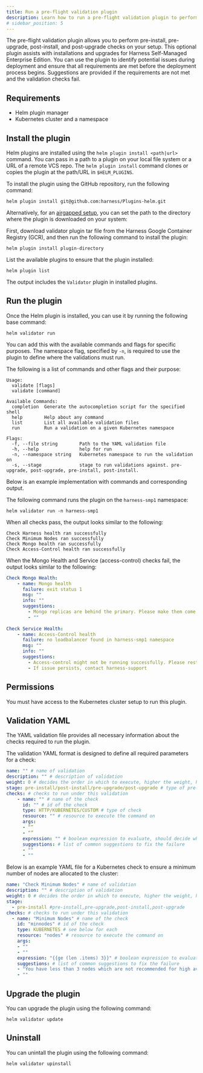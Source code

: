 ```yaml
---
title: Run a pre-flight validation plugin
description: Learn how to run a pre-flight validation plugin to perform pre-install, pre-upgrade, post-install, and post-upgrade checks on your setup. 
# sidebar_position: 5
---
```


The pre-flight validation plugin allows you to perform pre-install, pre-upgrade, post-install, and post-upgrade checks on your setup. This optional plugin assists with installations and upgrades for Harness Self-Managed Enterprise Edition. You can use the plugin to identify potential issues during deployment and ensure that all requirements are met before the deployment process begins. Suggestions are provided if the requirements are not met and the validation checks fail.

## Requirements

- Helm plugin manager 
- Kubernetes cluster and a namespace

## Install the plugin

Helm plugins are installed using the `helm plugin install <path|url>` command. You can pass in a path to a plugin on your local file system or a URL of a remote VCS repo. The `helm plugin install` command clones or copies the plugin at the path/URL in `$HELM_PLUGINS`.

To install the plugin using the GitHub repository, run the following command:

```
helm plugin install git@github.com:harness/Plugins-helm.git
```

Alternatively, for an [airgapped setup](/docs/self-managed-enterprise-edition/self-managed-helm-based-install/install-in-an-air-gapped-environment/), you can set the path to the directory where the plugin is downloaded on your system:

First, download validator plugin tar file from the Harness Google Container Registry (GCR), and then run the following command to install the plugin:

```
helm plugin install plugin-directory
```

List the available plugins to ensure that the plugin installed:

```
helm plugin list
```

The output includes the `Validator` plugin in installed plugins.

## Run the plugin

Once the Helm plugin is installed, you can use it by running the following base command:

```
helm validator run 
```

You can add this with the available commands and flags for specific purposes. The namespace flag, specified by `-n`, is required to use the plugin to define where the validations must run.

The following is a list of commands and other flags and their purpose:

```text
Usage:
  validate [flags]
  validate [command]

Available Commands:
  completion  Generate the autocompletion script for the specified shell
  help        Help about any command
  list        List all available validation files
  run         Run a validation on a given Kubernetes namespace
  
Flags:
  -f, --file string        Path to the YAML validation file
  -h, --help               help for run
  -n, --namespace string   Kubernetes namespace to run the validation on
  -s, --stage              stage to run validations against. pre-upgrade, post-upgrade, pre-install, post-install.
```

Below is an example implementation with commands and corresponding output.

The following command runs the plugin on the `harness-smp1` namespace:

```
helm validator run -n harness-smp1
```

When all checks pass, the output looks similar to the following:

```
Check Harness health ran successfully
Check Minimum Nodes ran successfully
Check Mongo health ran successfully
Check Access-Control health ran successfully
```

When the Mongo Health and Service (access-control) checks fail, the output looks similar to the following:

```yaml
Check Mongo Health:
    - name: Mongo health
      failure: exit status 1
      msg: ""
      info: ""
      suggestions:
        - Mongo replicas are behind the primary. Please make them come in sync before trying the upgrade.
        - ""
        
Check Service Health:
    - name: Access-Control health
      failure: no loadbalancer found in harness-smp1 namespace
      msg: ""
      info: ""
      suggestions:
        - Access-control might not be running successfully. Please restart the pods for access-control.
        - If issue persists, contact harness-support
```

## Permissions

You must have access to the Kubernetes cluster setup to run this plugin. 

## Validation YAML

The YAML validation file provides all necessary information about the checks required to run the plugin. 

The validation YAML format is designed to define all required parameters for a check:

```yaml
name: "" # name of validation
description: "" # description of validation
weight: 0 # decides the order in which to execute, higher the weight, higher the priority
stage: pre-install/post-install/pre-upgrade/post-upgrade # type of pre-flight validation 
checks: # checks to run under this validation
    - name: "" # name of the check
      id: "" # id of the check
      type: HTTP/KUBERNETES/CUSTOM # type of check
      resource: "" # resource to execute the command on
      args: 
      - “”
      - “”
      expression: "" # boolean expression to evaluate, should decide whether check passed or failed
      suggestions: # list of common suggestions to fix the failure
      - ""
      - ""
```

Below is an example YAML file for a Kubernetes check to ensure a minimum number of nodes are allocated to the cluster: 

```yaml
name: "Check Minimum Nodes" # name of validation
description: "" # description of validation
weight: 0 # decides the order in which to execute, higher the weight, higher the priority
stage: 
  - pre-install #pre-install,pre-upgrade,post-install,post-upgrade
checks: # checks to run under this validation
  - name: "Minimum Nodes" # name of the check
    id: "minnodes" # id of the check
    type: KUBERNETES # see below for each
    resource: "nodes" # resource to execute the command on
    args: 
    - ""
    - ""
    expression: "{{ge (len .items) 3}}" # boolean expression to evaluate, should decide whether check passed or failed
    suggestions: # list of common suggestions to fix the failure
    - "You have less than 3 nodes which are not recommended for high availability. Please provision more nodes"
    - "" 
```

## Upgrade the plugin

 You can upgrade the plugin using the following command:

```
helm validator update
```
## Uninstall

You can unintall the plugin using the following command: 

```
helm validator upinstall
```

